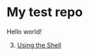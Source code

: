# My test repo

Hello world!



3. [Using the Shell](https://github.com/stephenhaltiner/test/blob/master/shell.md)
